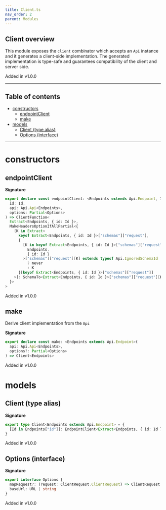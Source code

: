 ```yaml
---
title: Client.ts
nav_order: 2
parent: Modules
---
```


## Client overview

This module exposes the `client` combinator which accepts an `Api` instance
and it generates a client-side implementation. The generated implementation
is type-safe and guarantees compatibility of the client and server side.

Added in v1.0.0

---

<h2 class="text-delta">Table of contents</h2>

- [constructors](#constructors)
  - [endpointClient](#endpointclient)
  - [make](#make)
- [models](#models)
  - [Client (type alias)](#client-type-alias)
  - [Options (interface)](#options-interface)

---

# constructors

## endpointClient

**Signature**

```ts
export declare const endpointClient: <Endpoints extends Api.Endpoint, Id extends Endpoints["id"]>(
  id: Id,
  api: Api.Api<Endpoints>,
  options: Partial<Options>
) => ClientFunction<
  Extract<Endpoints, { id: Id }>,
  MakeHeadersOptionIfAllPartial<{
    [K in Extract<
      keyof Extract<Endpoints, { id: Id }>["schemas"]["request"],
      {
        [K in keyof Extract<Endpoints, { id: Id }>["schemas"]["request"]]: Extract<
          Endpoints,
          { id: Id }
        >["schemas"]["request"][K] extends typeof Api.IgnoredSchemaId
          ? never
          : K
      }[keyof Extract<Endpoints, { id: Id }>["schemas"]["request"]]
    >]: SchemaTo<Extract<Endpoints, { id: Id }>["schemas"]["request"][K]>
  }>
>
```

Added in v1.0.0

## make

Derive client implementation from the `Api`

**Signature**

```ts
export declare const make: <Endpoints extends Api.Endpoint>(
  api: Api.Api<Endpoints>,
  options?: Partial<Options>
) => Client<Endpoints>
```

Added in v1.0.0

# models

## Client (type alias)

**Signature**

```ts
export type Client<Endpoints extends Api.Endpoint> = {
  [Id in Endpoints["id"]]: EndpointClient<Extract<Endpoints, { id: Id }>>
}
```

Added in v1.0.0

## Options (interface)

**Signature**

```ts
export interface Options {
  mapRequest?: (request: ClientRequest.ClientRequest) => ClientRequest.ClientRequest
  baseUrl: URL | string
}
```

Added in v1.0.0
